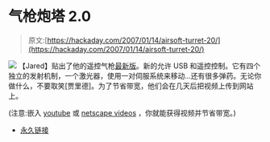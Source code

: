 # 气枪炮塔 2.0

> 原文:[https://hackaday.com/2007/01/14/airsoft-turret-20/](https://hackaday.com/2007/01/14/airsoft-turret-20/)

![](../Images/003eeef69d561b6dff830215b767f96c.png)
【Jared】贴出了他的遥控气枪[最新版](http://inventgeek.com/Projects/Airsoft_Turret_v2/Overview.aspx)。新的允许 USB 和遥控控制。它有四个独立的发射机制，一个激光器，使用一对伺服系统来移动…还有很多弹药。无论你做什么，不要取笑[贾里德]。为了节省带宽，他们会在几天后把视频上传到网站上。

(注意:嵌入 [youtube](http://youtube.com) 或 [netscape videos](http://tech.netscape.com/story/2006/09/26/submit-your-videos-to-netscapecom) ，你就能获得视频并节省带宽。)

*   [永久链接](http://inventgeek.com/Projects/Airsoft_Turret_v2/Overview.aspx)